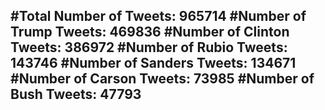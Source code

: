 #Total Number of Tweets: 965714 
#Number of Trump Tweets: 469836
#Number of Clinton Tweets: 386972
#Number of Rubio Tweets: 143746
#Number of Sanders Tweets: 134671
#Number of Carson Tweets: 73985
#Number of Bush Tweets: 47793
---
